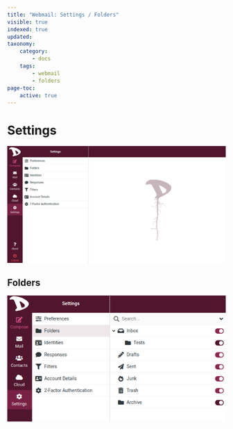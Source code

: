 ```yaml
---
title: "Webmail: Settings / Folders"
visible: true
indexed: true
updated:
taxonomy:
    category:
        - docs
    tags:
        - webmail
        - folders
page-toc:
    active: true
---
```


# Settings

![Settings](../settings.png)

## Folders

![Folders](en/set_folders.png)
